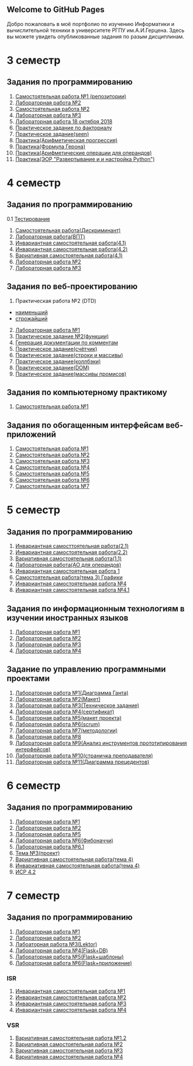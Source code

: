 ## Welcome to GitHub Pages
Добро пожаловать в моё портфолио по изучению Информатики и вычислительной техники в университете РГПУ им.А.И.Герцена. 
Здесь вы можете увидеть опубликованные задания по разым дисциплинам.




# 3 семестр
## Задания по программированию 

1. [Самостоятельная работа №1 (репозитории)](https://github.com/Belorukova/Zadanie/tree/master)
2. [Лабораторная работа №2](https://repl.it/@LizaBielorukova/LemonchiffonCrimsonParentheses)
3. [Самостоятельная работа №2](https://repl.it/@LizaBielorukova/PraktikaPROG)
4. [Лабораторная работа №3](https://repl.it/@LizaBielorukova/20-09-18)
5. [Лабораторная работа 18 октября 2018](https://repl.it/@LizaBielorukova/Laboratornaiafunktsii)
6. [Практическое задание по факториалу](https://repl.it/@LizaBielorukova/factorial270918-1)
7. [Практическое задание(seen)](https://repl.it/@LizaBielorukova/BriskInsubstantialCodes)
8. [Практика(Арифметическая прогрессия)](https://repl.it/@LizaBielorukova/Arifmietichieskaia-proghriessiia)
9. [Практика(Формула Герона)](https://repl.it/@LizaBielorukova/Formula-Gierona)
10. [Практика(Арифметические операции для операндов)](https://repl.it/@LizaBielorukova/Arifmietichieskiie-opieratsii-dlia-opierandov)
11. [Практика(ЭОР "Развертывание и и настройка Python")](https://docs.google.com/document/d/1QgDolcDPm28adaD739LfZpVBqjdrJ5MdTns2o09r6sQ/edit#)

# 4 семестр

## Задания по программированию

0.1 [Тестирование](https://github.com/python-basic/sem3-t4-Belorukova/tree/master)
1. [Самостоятельная работа(Дискриминант)](https://repl.it/@LizaBielorukova/Diskriminant#main.py)
2. [Лабораторная работа(ВПТ)](https://repl.it/@LizaBielorukova/progh4#main.py)
3. [Инвариантная самостоятельная работа(4.1)](https://repl.it/@LizaBielorukova/Invariantnaia41#main.py)
4. [Инвариантная самостоятельная работа(4.2)](https://repl.it/@LizaBielorukova/Invariantnaia-42#main.py)
5. [Вариативная самостоятельная работа(4.1)](https://repl.it/@LizaBielorukova/Variativnaia41#main.py)
6. [Лабораторная работа №2](https://repl.it/@LizaBielorukova/Siem-4-laboratornaia#main.py)
7. [Лабораторная работа №3](https://repl.it/@LizaBielorukova/Laboratornaia-vviedieniie-v-opp)


## Задания по веб-проектированию

1. Практическая работа №2 (DTD) 
- [наименьший](https://kodaktor.ru/x/unsafe_e7992)
- [строжайший](https://kodaktor.ru/x/unsafe_4a122)
2. [Лабораторная работа №1](https://kodaktor.ru/x/unsafe_51ab2)
3. [Практическое задание №2(функции)](https://kodaktor.ru/g/task_func_32b47)
4. [Генерация документации по комментам](https://belorukova.github.io/Lizz_11-10-18/global.html#Treg)
5. [Практическое задание(счётчик)](https://kodaktor.ru/2c4cefb_e2a92)
6. [Практическое задание(строки и массивы)](https://kodaktor.ru/2c4cefb_da429)
7. [Практическое задание(коллбэки)](https://kodaktor.ru/bb6b8c4)
8. [Практическое задание(DOM)](https://kodaktor.ru/?!=rates_dcbbb)
9. [Практическое задание(массивы промисов)](https://kodaktor.ru/4a8fcbf)

## Задания по компьютерному практикому

1. [Самостоятельная работа №1](https://belorukova.github.io/moment1902/)

## Задания по обогащенным интерфейсам веб-приложений

1. [Самостоятельная работа №1](https://kodaktor.ru/?!=click_954f5)
2. [Самостоятельная работа №2](https://kodaktor.ru/?!=9a20190)
3. [Самостоятельная работа №3](https://kodaktor.ru/?!=5_740c5)
4. [Самостоятельная работа №4](https://kodaktor.ru/?!=custom_4f6ed)
5. [Самостоятельная работа №5](https://kodaktor.ru/?!=canvas_806ef)
6. [Самостоятельная работа №6](https://kodaktor.ru/?!=1ac9213)
7. [Самостоятельная работа №7](https://kodaktor.ru/?!=9157fc7)

# 5 семестр  

## Задания по программированию

1. [Инвариантная самосттоятельная работа(2.1)](https://repl.it/@LizaBielorukova/Invariantnaia-siem-521) 
2. [Инвариантная самостоятельная работа(2.2)](https://repl.it/@LizaBielorukova/Invariantnaia-5-siem22#main.py)
3. [Вариативная самостоятельная работа(1.1)](https://repl.it/@LizaBielorukova/Variativnaia-5-siem11#main.py)
4. [Лабораторная работа(AO для операндов)](https://repl.it/@LizaBielorukova/Arifmietichieskiie-opieratsii-dlia-opierandov#main.py)
5. [Инвариантная самостоятельная работа 1](https://repl.it/@LizaBielorukova/ISR-15-siem#main.py)
6. [Самостоятельная работа(тема 3) Графики](https://repl.it/@LizaBielorukova/SRsem-5-tem-3#main.py)
7. [Инвариантная самостоятельная работа №4](https://repl.it/@LizaBielorukova/Siem-5tiema-4-isr)
8. [Инвариантная самостоятельная работа №4.1](https://repl.it/@LizaBielorukova/siem-5-tiema-42)


## Задания по информационным технологиям в изучении иностранных языков
1. [Лабораторная работа №1](https://github.com/Belorukova/Lab_1_IT_En_lg)
2. [Лабораторная работа №2](https://docs.google.com/document/d/1KwjPATPKmOwj7v7F-oAu00_V_zCv7MLlUrf0hZ-HzOw/edit?usp=sharing)
3. [Лабораторная работа №3](https://kodaktor.ru/?!=task_07f74)
4. [Лабораторная работа №4](https://docs.google.com/document/d/1MOffJXzz7fZVsy14grfDuNSoYRSaKMjFBWQgvyGzPG0/edit?usp=sharing)

## Задание по управлению программными проектами 
1. [Лабораторная работа №1(Диаграмма Ганта)](https://github.com/Belorukova/1-gantt-60218-Belorukova)
2. [Лабораторная работа №2(Макет)](https://moodle.herzen.spb.ru/mod/forum/discuss.php?d=11003)
3. [Лабораторная работа №3(Техническое задание)](https://docs.google.com/document/d/16tJjEo0vr9CBsLbUw1jVHcUf-xLz13xXoBAgAlOYaig/edit)
4. [Лабораторная работа №4(сертификат)](https://docs.google.com/document/d/1lXn2BaAXSWLf2S5OdGhM8zSwpGyaAzjRRRS0JiNHqlQ/edit?usp=sharing)
5. [Лабораторная работа №5(макет проекта)](https://app.moqups.com/RC3s9J9x1P/edit/page/ad64222d5)
6. [Лабораторная работа №6(scrum)](https://github.com/Belorukova/scrum-glossary/blob/master/index.html)
7. [Лабораторная работа №7(методологии)](https://docs.google.com/presentation/d/1KzBQ41kZh-tuxfFjmXWMf3LssD7mUmb2lEO8kZmAdVY/edit?usp=sharing)
8. [Лабораторная работа №8](https://github.com/Belorukova/kiteo-employees)
9. [Лабораторная работа №9(Анализ инструментов прототипирования интерфейсов)](https://docs.google.com/presentation/d/1iZUzq9CAiO_cfaKEnrfS8O_vhGnFOZdAAEg-QwQPNBw/edit?usp=sharing)
10. [Лабораторная работа №10(страничка преподавателя)](https://github.com/Belorukova/-/blob/master/README.html)
11. [Лабораторная работа №11(Диаграмма прецедентов)](https://docs.google.com/document/d/1osu_4rHs2cP7zc-jPglNLHDZJrVX0Xmok_Lb7zIcggc/edit?usp=sharing)

# 6 семестр

## Задания по программированию

1. [Лабораторная работа №1](https://repl.it/@LizaBielorukova/Laboratornaia-rabota-16-siem#main.py)
2. [Лабораторная работа №2](https://repl.it/@LizaBielorukova/Laboratornaia-26-siem)
3. [Лабораторная работа №5](https://repl.it/@LizaBielorukova/Lab56-sem#main.py)
4. [Лабораторная работа №6(Фибоначчи)](https://repl.it/@LizaBielorukova/Laboratornaia-66-siem#main.py)
5. [Лабораторная работа №6.1](https://repl.it/@LizaBielorukova/Laboratornaia-626-siem#main.py)
6. [Тема №3(проект)](https://github.com/Belorukova/pyGTK)
7. [Вариативная самостоятельная работа(тема 4)](https://repl.it/@LizaBielorukova/Laboratornaiatiema-4-siem6#main.py)
8. [Инвариативная самостоятельная работа(тема 4)](https://github.com/python-advance/t4-env-Belorukova/blob/master/ISR.md)
9. [ИСР 4.2](https://github.com/python-advance/t4-env-Belorukova/blob/master/ISR.md)

# 7 семестр

## Задания по программированию

1. [Лабораторная работа №1](https://repl.it/@LizaBielorukova/sem7task1)
2. [Лабораторная работа №2](https://github.com/herzenuni/sem7-task1-Belorukova/blob/master/ANSWER.py)
3. [Лабоаторная работа №3(Lektor)](https://github.com/Belorukova/lektor-test)
4. [Лабораторная работа №4(Flask+DB)](https://github.com/Belorukova/flask--)
5. [Лабораторная работа №5(Flask+шаблоны)](https://github.com/Belorukova/flask-templates)
6. [Лабораторная работа №6(Flask+приложение)]()

### ISR

1. [Инвариантная самостоятельная работа №1](https://repl.it/@LizaBielorukova/ISR-11-12)
2. [Инвариантная самостоятельная работа №2](https://repl.it/@LizaBielorukova/ISR-21-22)
3. [Инвариантная самостоятельная работа №3]()
4. [Инвариантная самостоятельная работа №4]()

### VSR

1. [Вариативная самостоятельная работа №1.2](https://github.com/Belorukova/VSR-1.2/blob/main/README.md)
2. [Вариативная самостоятельная работа №2]()
3. [Вариативная самостоятельная работа №3]()
4. [Вариативная самостоятельная работа №4]()



